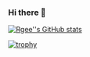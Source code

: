 ### Hi there 👋

<!--
**rgga-16/rgga-16** is a ✨ _special_ ✨ repository because its `README.md` (this file) appears on your GitHub profile.

Here are some ideas to get you started:

- 🔭 I’m currently working on ...
- 🌱 I’m currently learning ...
- 👯 I’m looking to collaborate on ...
- 🤔 I’m looking for help with ...
- 💬 Ask me about ...
- 📫 How to reach me: ...
- 😄 Pronouns: ...
- ⚡ Fun fact: ...
-->

[![Rgee''s GitHub stats](https://github-readme-stats.vercel.app/api?username=rgga-16)](https://github.com/anuraghazra/github-readme-stats)

[![trophy](https://github-profile-trophy.vercel.app/?username=rgga-16)](https://github.com/ryo-ma/github-profile-trophy)
